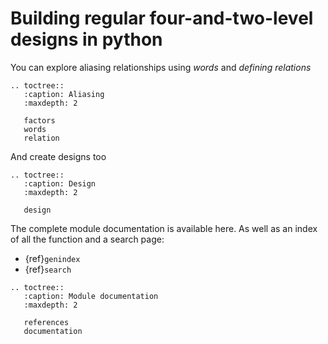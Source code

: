 # Building regular four-and-two-level designs in python

You can explore aliasing relationships using *words* and *defining relations*

```{eval-rst}
.. toctree::
   :caption: Aliasing
   :maxdepth: 2

   factors
   words
   relation

```

And create designs too

```{eval-rst}
.. toctree::
   :caption: Design
   :maxdepth: 2

   design

```

The complete module documentation is available here.
As well as an index of all the function and a search page:

- {ref}`genindex`
- {ref}`search`

```{eval-rst}
.. toctree::
   :caption: Module documentation
   :maxdepth: 2

   references
   documentation
```
